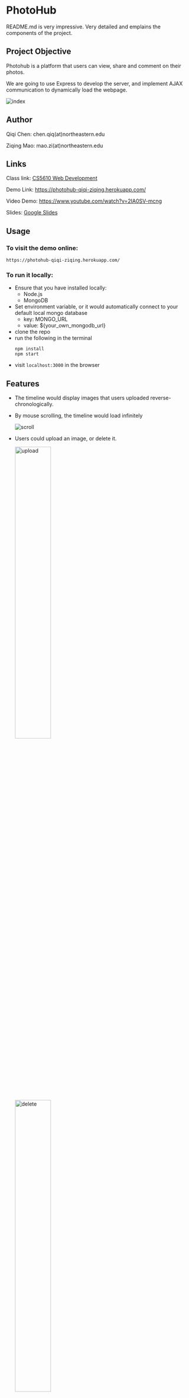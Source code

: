 # PhotoHub 

README.md is very impressive. Very detailed and emplains the components of the project.

## Project Objective
Photohub is a platform that users can view, share and comment on their photos.

We are going to use Express to develop the server, and implement AJAX communication to dynamically load the webpage.

<img src="./assets/index.jpg" alt="index"></img>

## Author
Qiqi Chen: chen.qiq(at)northeastern.edu

Ziqing Mao: mao.zi(at)northeastern.edu

## Links
Class link: [CS5610 Web Development](https://johnguerra.co/classes/webDevelopment_spring_2021/)

Demo Link: https://photohub-qiqi-ziqing.herokuapp.com/

Video Demo: https://www.youtube.com/watch?v=2IA0SV-mcng

Slides: [Google Slides](https://docs.google.com/presentation/d/1ddZ0ozGYQksVEhBMuhe8gTP4zwWEDLGWNaVA2jgLqRE/edit#slide=id.gc6f80d1ff_0_50)

## Usage
### To visit the demo online:
````
https://photohub-qiqi-ziqing.herokuapp.com/
````

### To run it locally:
- Ensure that you have installed locally: 
  - Node.js 
  - MongoDB
- Set environment variable, or it would automatically connect to your default local mongo database
  - key: MONGO_URL
  - value: ${your_own_mongodb_url}
- clone the repo 
- run the following in the terminal
  ````
  npm install
  npm start
  ````
- visit `localhost:3000` in the browser

## Features
- The timeline would display images that users uploaded reverse-chronologically.
- By mouse scrolling, the timeline would load infinitely

  <img src="./assets/scroll.gif" alt="scroll"></img>
  
- Users could upload an image, or delete it.

  <img src="./assets/upload.gif" alt="upload" style="display: inline-block; width: 45%; margin-right: 5%"></img>
  
  <img src="./assets/delete.gif" alt="delete" style="display: inline-block; width: 45%"></img>
  
- Users could post a comment, or delete it.

  <img src="./assets/comment.gif" alt="comment"></img>
  
- Users could filter the timeline to display their own posts only.

  <img src="./assets/filter.gif" alt="filter"></img>
  
- There would a gallery in users’ homepage.

  <img src="./assets/homepage.gif" alt="homepage"></img>
  
## Copyright
- This project is under [MIT license](./LICENSE). 
- Sample images of the demo are provided by [Unsplash](https://unsplash.com/) and their license page is [here](https://unsplash.com/license).
  - We appreciate the artworks of avinash-kumar, carlos-mesa, clayton-cardinalli, hakan-nural, jake-heidecker, kristina-manchenko, pablo-heimplatz, rahul-pandit, ruslan-bardash, stephen-walker, tengyart, tomas-malik, willian-justen-de-vasconcellos.
